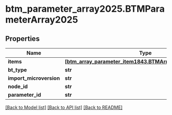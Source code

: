 # btm_parameter_array2025.BTMParameterArray2025

## Properties
Name | Type | Description | Notes
------------ | ------------- | ------------- | -------------
**items** | [**[btm_array_parameter_item1843.BTMArrayParameterItem1843]**](BTMArrayParameterItem1843.md) |  | [optional] 
**bt_type** | **str** |  | [optional] 
**import_microversion** | **str** |  | [optional] 
**node_id** | **str** |  | [optional] 
**parameter_id** | **str** |  | [optional] 

[[Back to Model list]](../README.md#documentation-for-models) [[Back to API list]](../README.md#documentation-for-api-endpoints) [[Back to README]](../README.md)


